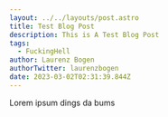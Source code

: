 ```yaml
---
layout: ../../layouts/post.astro
title: Test Blog Post
description: This is A Test Blog Post
tags:
  - FuckingHell
author: Laurenz Bogen
authorTwitter: laurenzbogen
date: 2023-03-02T02:31:39.844Z
---
```

Lorem ipsum dings da bums